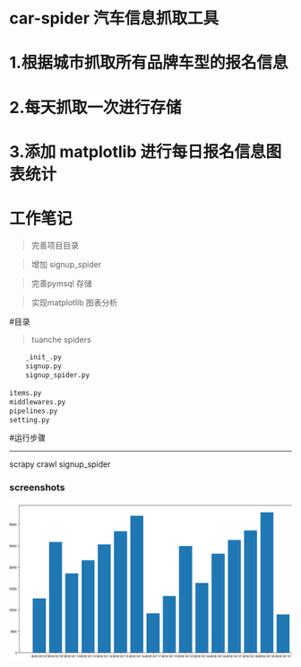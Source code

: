 # car-spider 汽车信息抓取工具

# 1.根据城市抓取所有品牌车型的报名信息

# 2.每天抓取一次进行存储

# 3.添加 matplotlib 进行每日报名信息图表统计

# 工作笔记

>完善项目目录

>增加 signup_spider

>完善pymsql 存储

>实现matplotlib 图表分析

#目录
>tuanche
	spiders

		_init_.py
		signup.py
		signup_spider.py

	items.py
	middlewares.py
	pipelines.py
	setting.py

#运行步骤

----------

scrapy crawl signup_spider

### screenshots

  ![demo](pic/signupOfDay.png)

